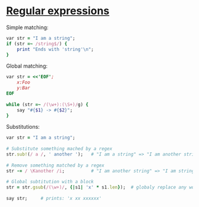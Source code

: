 [1]: http://rosettacode.org/wiki/Regular_expressions

# [Regular expressions][1]

Simple matching:

```ruby
var str = "I am a string";
if (str =~ /string$/) {
    print "Ends with 'string'\n";
}
```


Global matching:

```ruby
var str = <<'EOF';
    x:Foo
    y:Bar
EOF
 
while (str =~ /(\w+):(\S+)/g) {
    say "#{$1} -> #{$2}";
}
```


Substitutions:

```ruby
var str = "I am a string";
 
# Substitute something mached by a regex
str.sub!(/ a /, ' another ');   # "I am a string" => "I am another string"
 
# Remove something matched by a regex
str -= / \Kanother /i;          # "I am another string" => "I am string"
 
# Global subtitution with a block
str = str.gsub(/(\w+)/, {|s1| 'x' * s1.len});  # globaly replace any word with 'xxx'
 
say str;     # prints: 'x xx xxxxxx'
```